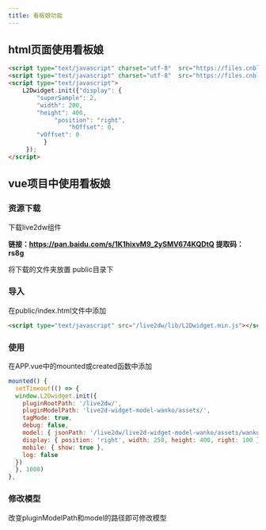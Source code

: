 ```yaml
---
title: 看板娘功能
---
```


## html页面使用看板娘

```html
<script type="text/javascript" charset="utf-8"  src="https://files.cnblogs.com/files/liuzhou1/L2Dwidget.0.min.js"></script>
<script type="text/javascript" charset="utf-8"  src="https://files.cnblogs.com/files/liuzhou1/L2Dwidget.min.js"></script>
<script type="text/javascript">
    L2Dwidget.init({"display": {
        "superSample": 2,
        "width": 200,
        "height": 400,
             "position": "right",
                 "hOffset": 0,
        "vOffset": 0
          }
     });
</script>
```

## vue项目中使用看板娘

### 资源下载

下载live2dw组件

**链接：https://pan.baidu.com/s/1K1hixvM9_2ySMV674KQDtQ 提取码：rs8g**

将下载的文件夹放置 public目录下
<!-- more -->
### 导入

在public/index.html文件中添加

```html
<script type="text/javascript" src="/live2dw/lib/L2Dwidget.min.js"></script>
```


### 使用

在APP.vue中的mounted或created函数中添加

```js
mounted() {
  setTimeout(() => {
  window.L2Dwidget.init({
    pluginRootPath: '/live2dw/',
    pluginModelPath: 'live2d-widget-model-wanko/assets/',
    tagMode: true,
    debug: false,
    model: { jsonPath: '/live2dw/live2d-widget-model-wanko/assets/wanko.model.json' },
    display: { position: 'right', width: 250, height: 400, right: 100 },
    mobile: { show: true },
    log: false
  })
  }, 1000)
},
```

### 修改模型

改变pluginModelPath和model的路径即可修改模型